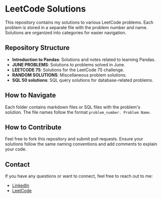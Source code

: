 # LeetCode Solutions

This repository contains my solutions to various LeetCode problems. Each problem is stored in a separate file with the problem number and name. Solutions are organized into categories for easier navigation.

## Repository Structure

- **Introduction to Pandas**: Solutions and notes related to learning Pandas.
- **JUNE PROBLEMS**: Solutions to problems solved in June.
- **LEETCODE 75**: Solutions for the LeetCode 75 challenge.
- **RANDOM SOLUTIONS**: Miscellaneous problem solutions.
- **SQL 50 solutions**: SQL query solutions for database-related problems.

## How to Navigate

Each folder contains markdown files or SQL files with the problem's solution. The file names follow the format `problem_number. Problem Name`.

## How to Contribute

Feel free to fork this repository and submit pull requests. Ensure your solutions follow the same naming conventions and add comments to explain your code.

## Contact

If you have any questions or want to connect, feel free to reach out to me:

- [LinkedIn](https://www.linkedin.com/in/darshanprabhu009/)
- [LeetCode](https://leetcode.com/u/Darshan0902/)
